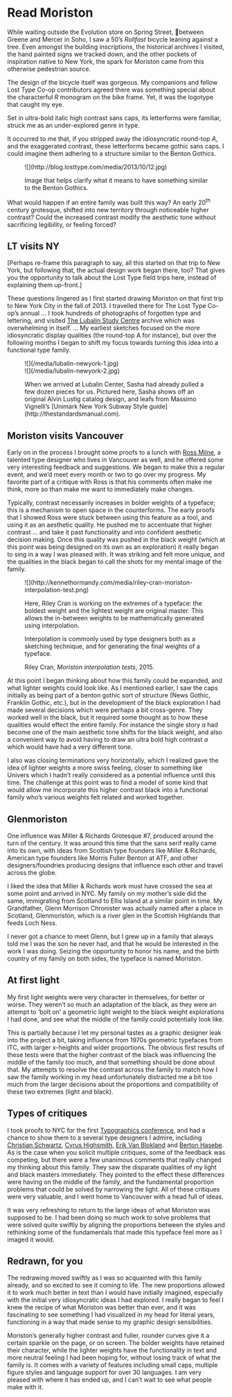 # Read Moriston

While waiting outside the Evolution store on Spring Street, between Greene and Mercer in Soho, I saw a 50’s _Rollfast_ bicycle leaning against a tree. Even amongst the building inscriptions, the historical archives I visited, the hand painted signs we tracked down, and the other pockets of inspiration native to New York, the spark for Moriston came from this otherwise pedestrian source.

The design of the bicycle itself was gorgeous. My companions and fellow Lost Type Co-op contributors agreed there was something special about the characterful _R_ monogram on the bike frame. Yet, it was the logotype that caught my eye.

Set in ultra-bold italic high contrast sans caps, its letterforms were familiar, struck me as an under-explored genre in type.

It occurred to me that, if you stripped away the idiosyncratic round-top _A_, and the exaggerated contrast, these letterforms became gothic sans caps. I could imagine them adhering to a structure similar to the Benton Gothics.

<figure>
![](http://blog.losttype.com/media/2013/10/12.jpg)
<figcaption>
  <p>Image that helps clarify what it means to have something similar to the Benton Gothics.</p>
</figcaption>
</figure>

What would happen if an entire family was built this way? An early 20<sup>th</sup> century grotesque, shifted into new territory through noticeable higher contrast? Could the increased contrast modify the aesthetic tone without sacrificing legibility, or feeling forced?

## LT visits NY

[Perhaps re-frame this paragraph to say, all this started on that trip to New York, but following that, the actual design work began there, too? That gives you the opportunity to talk about the Lost Type field trips here, instead of explaining them up-front.]

These questions lingered as I first started drawing Moriston on that first trip to New York City in the fall of 2013. I travelled there for The Lost Type Co-op’s annual … I took hundreds of photographs of forgotten type and lettering, and visited [The Lubalin Study Centre](http://lubalincenter.cooper.edu/) archive which was overwhelming in itself. … My earliest sketches focused on the more idiosyncratic display qualities (the round-top A for instance), but over the following months I began to shift my focus towards turning this idea into a functional type family.

<figure>
<div class="mw-50">
![](/media/lubalin-newyork-1.jpg)
</div>
<div class="mw-50">
![](/media/lubalin-newyork-2.jpg)
</div>
<figcaption class="mwl-50">
  <p>When we arrived at Lubalin Center, Sasha had already pulled a few dozen pieces for us. Pictured here, Sasha shows off an original Alvin Lustig catalog design, and leafs from Massimo Vignelli’s [Unimark New York Subway Style guide](http://thestandardsmanual.com).</p></figcaption>
</figure>

## Moriston visits Vancouver

Early on in the process I brought some proofs to a lunch with [Ross Milne](https://twitter.com/sincerelyross), a talented type designer who lives in Vancouver as well, and he offered some very interesting feedback and suggestions. We began to make this a regular event, and we’d meet every month or two to go over my progress. My favorite part of a critique with Ross is that his comments often make me think, more so than make me want to immediately make changes.

Typically, contrast necessarily increases in bolder weights of a typeface; this is a mechanism to open space in the counterforms.  The early proofs that I showed Ross were stuck between using this feature as a tool, and using it as an aesthetic quality. He pushed me to accentuate that higher contrast … and take it past functionality and into confident aesthetic decision making. Once this quality was pushed in the black weight (which at this point was being designed on its own as an exploration) it really began to sing in a way I was pleased with. It was striking and felt more unique, and the qualities in the black began to call the shots for my mental image of the family.

<figure>
<div class="mwl-75">
![](http://kennethormandy.com/media/riley-cran-moriston-interpolation-test.png)
</div>
<figcaption class="mwl-25">
  <p>Here, Riley Cran is working on the extremes of a typeface: the boldest weight and the lightest weight are original master. This allows the in-between weights to be mathematically generated using interpolation.</p>
  <p>Interpolation is commonly used by type designers both as a sketching technique, and for generating the final weights of a typeface.</p>
  <footer>Riley Cran, <cite>Moriston interpolation tests</cite>, 2015.</footer></figcaption>
</figure>

At this point I began thinking about how this family could be expanded, and what lighter weights could look like. As I mentioned earlier, I saw the caps initially as being part of a benton gothic sort of structure (News Gothic, Franklin Gothic, etc.), but in the development of the black exploration I had made several decisions which were perhaps a bit cross-genre. They worked well in the black, but it required some thought as to how these qualities would effect the entire family. For instance the single story <em>a</em> had become one of the main aesthetic tone shifts for the black weight, and also a convenient way to avoid having to draw an ultra bold high contrast <em>a</em> which would have had a very different tone.

I also was closing terminations very horizontally, which I realized gave the idea of lighter weights a more swiss feeling, closer to something like Univers which I hadn’t really considered as a potential influence until this time. The challenge at this point was to find a model of some kind that would allow me incorporate this higher contrast black into a functional family who’s various weights felt related and worked together.

## Glenmoriston

One influence was Miller & Richards Grotesque #7, produced around the turn of the century. It was around this time that the sans serif really came into its own, with ideas from Scottish type founders like Miller & Richards, American type founders like Morris Fuller Benton at ATF, and other designers/foundries producing designs that influence each other and travel across the globe.

I liked the idea that Miller & Richards work must have crossed the sea at some point and arrived in NYC. My family on my mother’s side did the same, immigrating from Scotland to Ellis Island at a similar point in time. My Grandfather, Glenn Morrison Chronister was actually named after a place in Scotland, Glenmoriston, which is a river glen in the Scottish Highlands that feeds Loch Ness.

I never got a chance to meet Glenn, but I grew up in a family that always told me I was the son he never had, and that he would be interested in the work I was doing. Seizing the opportunity to honor his name, and the birth country of my family on both sides, the typeface is named Moriston.

## At first light

My first light weights were very character in themselves, for better or worse. They weren’t so much an adaptation of the black, as they were an attempt to ‘bolt on’ a geometric light weight to the black weight explorations I had done, and see what the middle of the family could potentially look like.

This is partially because I let my personal tastes as a graphic designer leak into the project a bit, taking influence from 1970s geometric typefaces from ITC, with larger x-heights and wider proportions. The obvious first results of these tests were that the higher contrast of the black was influencing the middle of the family too much, and that something should be done about that. My attempts to resolve the contrast across the family to match how I saw the family working in my head unfortunately distracted me a bit too much from the larger decisions about the proportions and compatibility of these two extremes (light and black).

## Types of critiques

I took proofs to NYC for the first [Typographics conference](http://typographics.com), and had a chance to show them to a several type designers I admire, including [Christian Schwartz](http://commercialtype.com), [Cyrus Highsmith](http://www.fontbureau.com/people/CyrusHighsmith/), [Erik Van Blokland](http://letterror.com) and [Berton Hasebe](http://www.bertonhasebe.com). As is the case when you solicit multiple critiques, some of the feedback was competing, but there were a few unanimous comments that really changed my thinking about this family. They saw the disparate qualities of my light and black masters immediately. They pointed to the effect these differences were having on the middle of the family, and the fundamental proportion problems that could be solved by narrowing the light. All of these critiques were very valuable, and I went home to Vancouver with a head full of ideas.

It was very refreshing to return to the large ideas of what Moriston was supposed to be. I had been doing so much work to solve problems that were solved quite swiftly by aligning the proportions between the styles and rethinking some of the fundamentals that made this typeface feel more as I imaged it would.

## Redrawn, for you

The redrawing moved swiftly as I was so acquainted with this family already, and so excited to see it coming to life. The new proportions allowed it to work much better in text than I would have initially imagined, especially with the initial very idiosyncratic ideas I had explored. I really began to feel I knew the recipe of what Moriston was better than ever, and it was fascinating to see something I had visualized in my head for literal years, functioning in a way that made sense to my graphic design sensibilities.

Moriston’s generally higher contrast and fuller, rounder curves give it a certain sparkle on the page, or on screen. The bolder weights have retained their character, while the lighter weights have the functionality in text and more neutral feeling I had been hoping for, without losing track of what the family is. It comes with a variety of features including small caps, multiple figure styles and language support for over 30 languages. I am very pleased with where it has ended up, and I can’t wait to see what people make with it.
